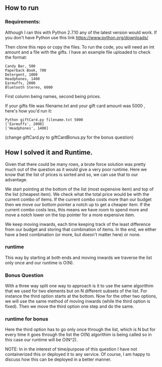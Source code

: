 ## How to run

### Requirements:
Although I ran this with Python 2.7.10 any of the latest version would work. If you don't have Python use this link         https://www.python.org/downloads/

Then clone this repo or copy the files. To run the code, you will need an int amount and a file with the gifts. I have an example file uploaded to check the format:

    Candy Bar, 500
    Paperback Book, 700
    Detergent, 1000
    Headphones, 1400
    Earmuffs, 2000
    Bluetooth Stereo, 6000

First column being names, second being prices. 

If your gifts file was filename.txt and your gift card amount was 5000 , here's how you'd run it:

    Python giftCard.py filename.txt 5000
    ['Earmuffs', 2000]
    ['Headphones', 1400]
    
 
 (change giftCard.py to giftCardBonus.py for the bonus question)
 
 ## How I solved it and Runtime. 
 
 Given that there could be many rows, a brute force solution was pretty much out of the question as it would give a very poor runtime. Here we know that the list of prices is sorted and so, we can use that to our advantage. 
 
We start pointing at the bottom of the list (most expensive item) and top of the list (cheapest item). We check what the total price would be with the current combo of items. If the current combo costs more than our budget then we move our bottom pointer a notch up to get a cheaper item. If the current combo costs less, this means we have room to spend more and move a notch lower on the top pointer for a more expensive item. 

We keep moving inwards, each time keeping track of the least difference from our budget and storing that combination of items. In the end, we either have a best combination (or more, but doesn't matter here) or none. 

### runtime
This way by starting at both ends and moving inwards we traverse the list only once and our runtime is O(N). 


### Bonus Question

With a three way split one way to approach is it to use the same algorithim that we used for two elements but on N different subsets of the list. For instance the third option starts at the bottom. Now for the other two options, we will use the same method of moving inwards (while the third option is fixed). Then we move the third option one step and do the same.

### runtime for bonus

Here the third option has to go only once through the list, which is N but for every time it goes through the list the O(N) algorithim is being called so in this case our runtime will be O(N^2).



NOTE: In in the interest of time/purpose of this question I have not containerized this or deployed it to any service. Of course, I am happy to discuss how this can be deployed in a better manner. 
